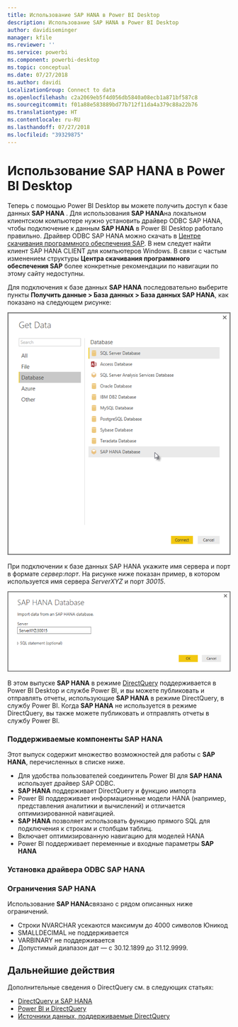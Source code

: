 ```yaml
---
title: Использование SAP HANA в Power BI Desktop
description: Использование SAP HANA в Power BI Desktop
author: davidiseminger
manager: kfile
ms.reviewer: ''
ms.service: powerbi
ms.component: powerbi-desktop
ms.topic: conceptual
ms.date: 07/27/2018
ms.author: davidi
LocalizationGroup: Connect to data
ms.openlocfilehash: c2a2069eb5f4d056db5840a08ecb1a871bf587c8
ms.sourcegitcommit: f01a88e583889bd77b712f11da4a379c88a22b76
ms.translationtype: HT
ms.contentlocale: ru-RU
ms.lasthandoff: 07/27/2018
ms.locfileid: "39329875"
---
```

# <a name="use-sap-hana-in-power-bi-desktop"></a>Использование SAP HANA в Power BI Desktop
Теперь с помощью Power BI Desktop вы можете получить доступ к базе данных **SAP HANA** . Для использования **SAP HANA**на локальном клиентском компьютере нужно установить драйвер ODBC SAP HANA, чтобы подключение к данным **SAP HANA** в Power BI Desktop работало правильно. Драйвер ODBC SAP HANA можно скачать в [Центре скачивания программного обеспечения SAP](https://support.sap.com/swdc). В нем следует найти клиент SAP HANA CLIENT для компьютеров Windows. В связи с частым изменением структуры **Центра скачивания программного обеспечения SAP** более конкретные рекомендации по навигации по этому сайту недоступны.

Для подключения к базе данных **SAP HANA** последовательно выберите пункты **Получить данные > База данных > База данных SAP HANA**, как показано на следующем рисунке:

![](media/desktop-sap-hana/sap-hana-1.png)

При подключении к базе данных SAP HANA укажите имя сервера и порт в формате *сервер:порт*. На рисунке ниже показан пример, в котором используется имя сервера *ServerXYZ* и порт *30015*.

![](media/desktop-sap-hana/sap-hana-2.png)

В этом выпуске **SAP HANA** в режиме [DirectQuery](desktop-directquery-sap-hana.md) поддерживается в Power BI Desktop и службе Power BI, и вы можете публиковать и отправлять отчеты, использующие **SAP HANA** в режиме DirectQuery, в службу Power BI. Когда **SAP HANA** не используется в режиме DirectQuery, вы также можете публиковать и отправлять отчеты в службу Power BI.

### <a name="supported-features-for-sap-hana"></a>Поддерживаемые компоненты SAP HANA
Этот выпуск содержит множество возможностей для работы с **SAP HANA**, перечисленных в списке ниже.

* Для удобства пользователей соединитель Power BI для **SAP HANA** использует драйвер SAP ODBC.
* **SAP HANA** поддерживает DirectQuery и функцию импорта
* Power BI поддерживает информационные модели HANA (например, представления аналитики и вычислений) и отличается оптимизированной навигацией.
* **SAP HANA** позволяет использовать функцию прямого SQL для подключения к строкам и столбцам таблиц.
* Включает оптимизированную навигацию для моделей HANA
* Power BI поддерживает переменные и входные параметры **SAP HANA**

### <a name="installing-the-sap-hana-odbc-driver"></a>Установка драйвера ODBC SAP HANA
### <a name="limitations-of-sap-hana"></a>Ограничения SAP HANA
Использование **SAP HANA**связано с рядом описанных ниже ограничений.

* Строки NVARCHAR усекаются максимум до 4000 символов Юникод
* SMALLDECIMAL не поддерживается
* VARBINARY не поддерживается
* Допустимый диапазон дат — с 30.12.1899 до 31.12.9999.


## <a name="next-steps"></a>Дальнейшие действия
Дополнительные сведения о DirectQuery см. в следующих статьях:

* [DirectQuery и SAP HANA](desktop-directquery-sap-hana.md)
* [Power BI и DirectQuery](desktop-directquery-about.md)
* [Источники данных, поддерживаемые DirectQuery](desktop-directquery-data-sources.md)

